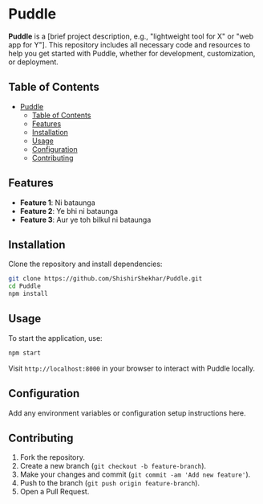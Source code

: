 # Puddle

**Puddle** is a [brief project description, e.g., "lightweight tool for X" or "web app for Y"]. This repository includes all necessary code and resources to help you get started with Puddle, whether for development, customization, or deployment.

## Table of Contents

- [Puddle](#puddle)
  - [Table of Contents](#table-of-contents)
  - [Features](#features)
  - [Installation](#installation)
  - [Usage](#usage)
  - [Configuration](#configuration)
  - [Contributing](#contributing)

## Features

- **Feature 1**: Ni bataunga
- **Feature 2**: Ye bhi ni bataunga
- **Feature 3**: Aur ye toh bilkul ni bataunga

## Installation

Clone the repository and install dependencies:

```bash
git clone https://github.com/ShishirShekhar/Puddle.git
cd Puddle
npm install
```

## Usage

To start the application, use:

```bash
npm start
```

Visit `http://localhost:8000` in your browser to interact with Puddle locally.

## Configuration

Add any environment variables or configuration setup instructions here.

## Contributing

1. Fork the repository.
2. Create a new branch (`git checkout -b feature-branch`).
3. Make your changes and commit (`git commit -am 'Add new feature'`).
4. Push to the branch (`git push origin feature-branch`).
5. Open a Pull Request.
